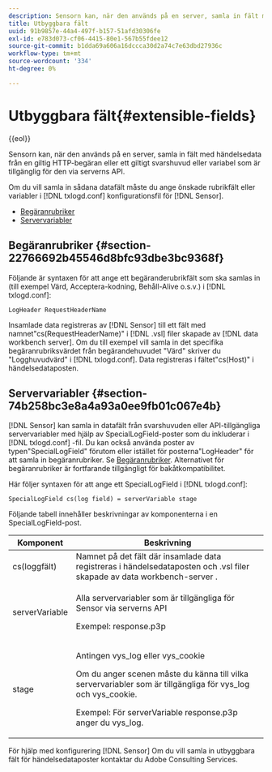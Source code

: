 ```yaml
---
description: Sensorn kan, när den används på en server, samla in fält med händelsedata från en giltig HTTP-begäran eller ett giltigt svarshuvud eller variabel som är tillgänglig för den via serverns API.
title: Utbyggbara fält
uuid: 91b9857e-44a4-497f-b157-51afd30306fe
exl-id: e783d073-cf06-4415-80e1-567b55fdee12
source-git-commit: b1dda69a606a16dccca30d2a74c7e63dbd27936c
workflow-type: tm+mt
source-wordcount: '334'
ht-degree: 0%

---
```


# Utbyggbara fält{#extensible-fields}

{{eol}}

Sensorn kan, när den används på en server, samla in fält med händelsedata från en giltig HTTP-begäran eller ett giltigt svarshuvud eller variabel som är tillgänglig för den via serverns API.

Om du vill samla in sådana datafält måste du ange önskade rubrikfält eller variabler i [!DNL txlogd.conf] konfigurationsfil för [!DNL Sensor].

* [Begäranrubriker](../../../home/c-snsr-ovrvw/c-evnt-data-rcd-flds/c-ex-flds.md#section-22766692b45546d8bfc93dbe3bc9368f)
* [Servervariabler](../../../home/c-snsr-ovrvw/c-evnt-data-rcd-flds/c-ex-flds.md#section-74b258bc3e8a4a93a0ee9fb01c067e4b)

## Begäranrubriker {#section-22766692b45546d8bfc93dbe3bc9368f}

Följande är syntaxen för att ange ett begäranderubrikfält som ska samlas in (till exempel Värd, Acceptera-kodning, Behåll-Alive o.s.v.) i [!DNL txlogd.conf]:

```
LogHeader RequestHeaderName
```

Insamlade data registreras av [!DNL Sensor] till ett fält med namnet&quot;cs(RequestHeaderName)&quot; i [!DNL .vsl] filer skapade av [!DNL data workbench server]. Om du till exempel vill samla in det specifika begäranrubriksvärdet från begärandehuvudet &quot;Värd&quot; skriver du &quot;Logghuvudvärd&quot; i [!DNL txlogd.conf]. Data registreras i fältet&quot;cs(Host)&quot; i händelsedataposten.

## Servervariabler {#section-74b258bc3e8a4a93a0ee9fb01c067e4b}

[!DNL Sensor] kan samla in datafält från svarshuvuden eller API-tillgängliga servervariabler med hjälp av SpecialLogField-poster som du inkluderar i [!DNL txlogd.conf] -fil. Du kan också använda poster av typen&quot;SpecialLogField&quot; förutom eller istället för posterna&quot;LogHeader&quot; för att samla in begäranrubriker. Se [Begäranrubriker](../../../home/c-snsr-ovrvw/c-evnt-data-rcd-flds/c-ex-flds.md#section-22766692b45546d8bfc93dbe3bc9368f). Alternativet för begäranrubriker är fortfarande tillgängligt för bakåtkompatibilitet.

Här följer syntaxen för att ange ett SpecialLogField i [!DNL txlogd.conf]:

```
SpecialLogField cs(log field) = serverVariable stage
```

Följande tabell innehåller beskrivningar av komponenterna i en SpecialLogField-post.

<table id="table_053D5F34D56E4B15A85CA3B4FAD6E1B1"> 
 <thead> 
  <tr> 
   <th colname="col1" class="entry"> Komponent </th> 
   <th colname="col2" class="entry"> Beskrivning </th> 
  </tr> 
 </thead>
 <tbody> 
  <tr> 
   <td colname="col1"> cs(loggfält) </td> 
   <td colname="col2"> Namnet på det fält där insamlade data registreras i händelsedataposten och <span class="filepath"> .vsl </span> filer skapade av <span class="keyword"> data workbench-server </span>. </td> 
  </tr> 
  <tr> 
   <td colname="col1"> serverVariable </td> 
   <td colname="col2"> <p>Alla servervariabler som är tillgängliga för <span class="wintitle"> Sensor </span> via serverns API </p> <p>Exempel: response.p3p </p> </td> 
  </tr> 
  <tr> 
   <td colname="col1"> stage </td> 
   <td colname="col2"> <p>Antingen vys_log eller vys_cookie </p> <p>Om du anger scenen måste du känna till vilka servervariabler som är tillgängliga för vys_log och vys_cookie. </p> <p>Exempel: För serverVariable response.p3p anger du vys_log. </p> </td> 
  </tr> 
 </tbody> 
</table>

För hjälp med konfigurering [!DNL Sensor] Om du vill samla in utbyggbara fält för händelsedataposter kontaktar du Adobe Consulting Services.
